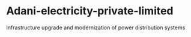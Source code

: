 # Adani-electricity-private-limited
Infrastructure upgrade and modernization of power distribution systems
